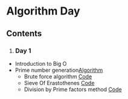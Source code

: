 # Algorithm Day
## Contents
1. ### Day 1
- Introduction to Big O
- Prime number generation[Algorithm](/Algorithm-Day/Day1/README.md)
    - Brute force algorithm [Code](/Algorithm-Day/Day1/bruteForceAlgorithm.cpp)
    - Sieve Of Erastothenes [Code](/Algorithm-Day/Day1/sieveOfEratosthenes.cpp)
    - Division by Prime factors method [Code](/Algorithm-Day/Day1/divideByPrimefactors.cpp)
